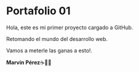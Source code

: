 # Portafolio 01

Hola, este es mi primer proyecto cargado a GitHub.

Retomando el mundo del desarrollo web.

Vamos a meterle las ganas a esto!.

**Marvin Pérez**☕🥐🍕
